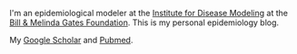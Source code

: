I'm an epidemiological modeler at the [Institute for Disease Modeling](idmod.org) at the [Bill & Melinda Gates Foundation](www.gatesfoundation.org). This is my personal epidemiology blog.

My [Google Scholar](https://scholar.google.com/citations?user=TPWwr18AAAAJ) and [Pubmed](https://pubmed.ncbi.nlm.nih.gov/?term=Famulare%20M%5BAuthor%5D&cauthor=true&cauthor_uid=19922290).
